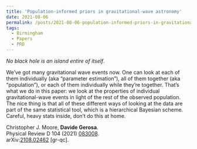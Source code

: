 ```yaml
---
title: 'Population-informed priors in gravitational-wave astronomy'
date: 2021-08-06
permalink: /posts/2021-08-06-population-informed-priors-in-gravitational-wave-astronomy
tags:
  - Birmingham
  - Papers
  - PRD
---
```


_No black hole is an island entire of itself_.

We’ve got many gravitational wave events now. One can look at each of them individually (aka “parameter estimation”), all of them together (aka “population”), or each of them individually while they’re together. That’s what we do in this paper: we look at the properties of individual gravitational-wave events in light of the rest of the observed population. The nice thing is that all of these different ways of looking at the data are part of the same statistical tool, which is a hierarchical Bayesian scheme. Careful, heavy stats inside, don’t do this at home.

Christopher J. Moore, **Davide Gerosa**.  
Physical Review D 104 (2021) [083008](<https://journals.aps.org/prd/abstract/10.1103/PhysRevD.104.083008>).  
arXiv:[2108.02462](<https://arxiv.org/abs/2108.02462>) [gr-qc].

